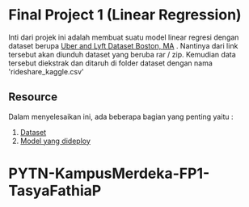 # Final Project 1 (Linear Regression)

Inti dari projek ini adalah membuat suatu model linear regresi dengan dataset berupa [Uber and Lyft Dataset Boston, MA](https://www.kaggle.com/datasets/brllrb/uber-and-lyft-dataset-boston-ma) . Nantinya dari link tersebut akan diunduh dataset yang beruba rar / zip. Kemudian data tersebut diekstrak dan ditaruh di folder dataset dengan nama 'rideshare_kaggle.csv'

## Resource

Dalam menyelesaikan ini, ada beberapa bagian yang penting yaitu :

1. [Dataset](https://www.kaggle.com/datasets/brllrb/uber-and-lyft-dataset-boston-ma)
2. [Model yang dideploy](https://fipro1-linear-regression.herokuapp.com/)

# PYTN-KampusMerdeka-FP1-TasyaFathiaP
